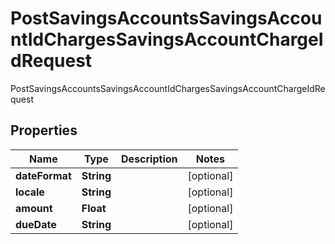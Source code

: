 

# PostSavingsAccountsSavingsAccountIdChargesSavingsAccountChargeIdRequest

PostSavingsAccountsSavingsAccountIdChargesSavingsAccountChargeIdRequest
## Properties

Name | Type | Description | Notes
------------ | ------------- | ------------- | -------------
**dateFormat** | **String** |  |  [optional]
**locale** | **String** |  |  [optional]
**amount** | **Float** |  |  [optional]
**dueDate** | **String** |  |  [optional]



